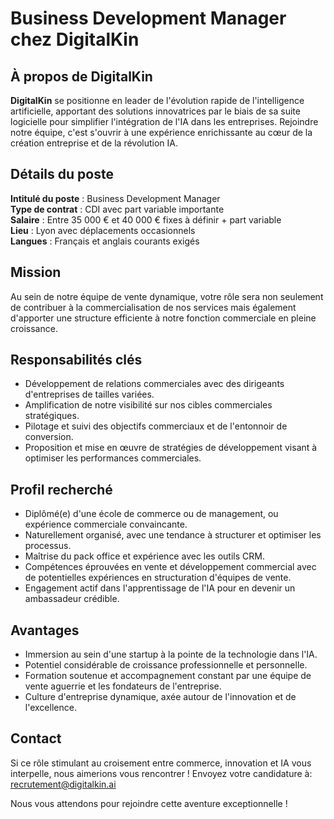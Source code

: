 # Business Development Manager chez DigitalKin

## À propos de DigitalKin
**DigitalKin** se positionne en leader de l'évolution rapide de l'intelligence artificielle, apportant des solutions innovatrices par le biais de sa suite logicielle pour simplifier l'intégration de l'IA dans les entreprises. Rejoindre notre équipe, c'est s'ouvrir à une expérience enrichissante au cœur de la création entreprise et de la révolution IA.

## Détails du poste
**Intitulé du poste** : Business Development Manager  
**Type de contrat** : CDI avec part variable importante  
**Salaire** : Entre 35 000 € et 40 000 € fixes à définir + part variable  
**Lieu** : Lyon avec déplacements occasionnels  
**Langues** : Français et anglais courants exigés

## Mission
Au sein de notre équipe de vente dynamique, votre rôle sera non seulement de contribuer à la commercialisation de nos services mais également d'apporter une structure efficiente à notre fonction commerciale en pleine croissance.

## Responsabilités clés
- Développement de relations commerciales avec des dirigeants d'entreprises de tailles variées.
- Amplification de notre visibilité sur nos cibles commerciales stratégiques.
- Pilotage et suivi des objectifs commerciaux et de l'entonnoir de conversion.
- Proposition et mise en œuvre de stratégies de développement visant à optimiser les performances commerciales.

## Profil recherché
- Diplômé(e) d'une école de commerce ou de management, ou expérience commerciale convaincante.
- Naturellement organisé, avec une tendance à structurer et optimiser les processus.
- Maîtrise du pack office et expérience avec les outils CRM.
- Compétences éprouvées en vente et développement commercial avec de potentielles expériences en structuration d'équipes de vente.
- Engagement actif dans l'apprentissage de l'IA pour en devenir un ambassadeur crédible.

## Avantages
- Immersion au sein d'une startup à la pointe de la technologie dans l'IA.
- Potentiel considérable de croissance professionnelle et personnelle.
- Formation soutenue et accompagnement constant par une équipe de vente aguerrie et les fondateurs de l'entreprise.
- Culture d'entreprise dynamique, axée autour de l'innovation et de l'excellence.

## Contact
Si ce rôle stimulant au croisement entre commerce, innovation et IA vous interpelle, nous aimerions vous rencontrer ! Envoyez votre candidature à: recrutement@digitalkin.ai

Nous vous attendons pour rejoindre cette aventure exceptionnelle !
